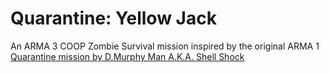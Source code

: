 # Quarantine: Yellow Jack
An ARMA 3 COOP Zombie Survival mission inspired by the original ARMA 1 [Quarantine mission by D.Murphy Man A.K.A. Shell Shock](http://www.armaholic.com/page.php?id=2509)
